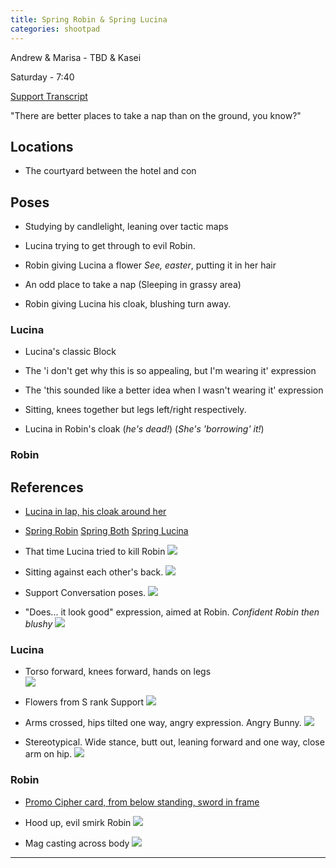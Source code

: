 ```yaml
---
title: Spring Robin & Spring Lucina
categories: shootpad
---
```


Andrew & Marisa - TBD & Kasei

Saturday - 7:40

[Support Transcript](http://fireemblem.wikia.com/wiki/Lucina/Supports#With_Male_Avatar)

"There are better places to take a nap than on the ground, you know?"

## Locations

* The courtyard between the hotel and con

## Poses

* Studying by candlelight, leaning over tactic maps

* Lucina trying to get through to evil Robin. 

* Robin giving Lucina a flower *See, easter*, putting it in her hair

* An odd place to take a nap (Sleeping in grassy area)

* Robin giving Lucina his cloak, blushing turn away.

### Lucina

* Lucina's classic Block

* The 'i don't get why this is so appealing, but I'm wearing it' expression

* The 'this sounded like a better idea when I wasn't wearing it' expression

* Sitting, knees together but legs left/right respectively. 

* Lucina in Robin's cloak (*he's dead!*) (*She's 'borrowing' it!*)

### Robin


## References

* [Lucina in lap, his cloak around her](https://safebooru.org//images/2143/9184f7e4488f06ca5b4d3af948400d4dcdb87338.jpg?2234139)

* [Spring Robin](http://i.imgur.com/yUJ0mMk.png) [Spring Both](https://68.media.tumblr.com/0900272c86e82b68c6f8950267e67fa9/tumblr_ooiqiidWsb1tmkirvo1_500.png) [Spring Lucina](https://www.dropbox.com/s/pe3evhcofh396ir/Mobile%20-%20Fire%20Emblem%20Heroes%20-%20Lucina%20Spring%20Festival.png?raw=1)

* That time Lucina tried to kill Robin ![](https://safebooru.org//images/2144/46a11d58667b1f54d0a5117da627de75f0c506cd.jpg?2234570)

* Sitting against each other's back. ![](https://safebooru.org//images/2143/731989193655be09f788c9c32fd045be427d12cc.jpg?2234203)

* Support Conversation poses. ![](https://i.ytimg.com/vi/PpcOx7vYWD4/maxresdefault.jpg)

* "Does... it look good" expression, aimed at Robin. *Confident Robin then blushy* ![](http://e-shuushuu.net/images/2010-08-05-311034.jpeg)

### Lucina

* Torso forward, knees forward, hands on legs <br/> ![](http://e-shuushuu.net/images/2015-06-01-739840.jpeg)

* Flowers from S rank Support ![](https://vignette4.wikia.nocookie.net/fireemblem/images/d/dd/Lucina_confession_artbook.png/revision/latest?cb=20160817194930)

* Arms crossed, hips tilted one way, angry expression. Angry Bunny.  ![](http://e-shuushuu.net/images/2010-12-05-350695.jpeg)

* Stereotypical. Wide stance, butt out, leaning forward and one way, close arm on hip.  ![](http://e-shuushuu.net/images/2007-06-09-58440.jpeg)

### Robin

* [Promo Cipher card, from below standing, sword in frame](https://serenesforest.net/wiki/images/thumb/5/5d/P01-015.jpg/232px-P01-015.jpg)

* Hood up, evil smirk Robin ![](https://safebooru.org//images/2133/c3f9e8901a24087748d574fbe8ccf6653e400ae3.png?2223623)

* Mag casting across body ![](https://safebooru.org//samples/2133/sample_34f9a9247012880593215b854bd1fe9cb30453c6.png?2223598)

---